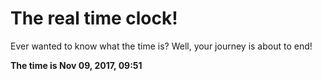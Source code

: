 # The real time clock!

Ever wanted to know what the time is? Well, your journey is about to end!

**The time is Nov 09, 2017, 09:51**
